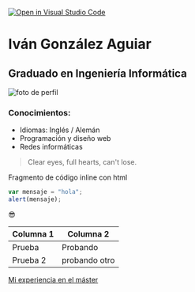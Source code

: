 [![Open in Visual Studio Code](https://classroom.github.com/assets/open-in-vscode-f059dc9a6f8d3a56e377f745f24479a46679e63a5d9fe6f495e02850cd0d8118.svg)](https://classroom.github.com/online_ide?assignment_repo_id=6144742&assignment_repo_type=AssignmentRepo)
# Iván González Aguiar
## Graduado en Ingeniería Informática
![foto de perfil](https://avatars.githubusercontent.com/u/22521705?v=4)
### Conocimientos:
- Idiomas: Inglés / Alemán
- Programación y diseño web
- Redes informáticas
>Clear eyes, full hearts, can't lose.
<p>Fragmento de código inline con html<p>

```javascript
var mensaje = "hola";
alert(mensaje);
```
😎

| Columna 1   | Columna 2 |
| ----------| ----------- |
| Prueba    | Probando    |
| Prueba 2  | probando otro|

[Mi experiencia en el máster](https://github.com/ULL-MFP-AET-2122/aprender-markdown-ivan-gonzalez-aguiar-alu0100551266/blob/main/master.md)